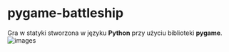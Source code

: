 # pygame-battleship

Gra w statyki stworzona w języku <b>Python</b> przy użyciu biblioteki <b>pygame</b>.
![images](Battleship.png)
